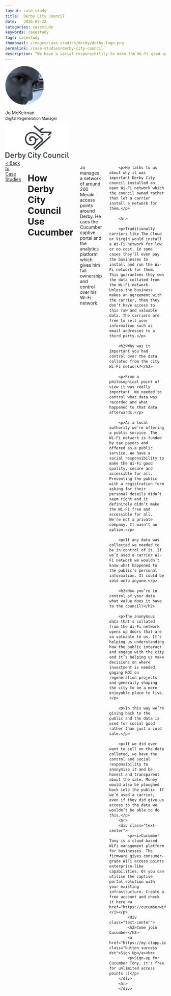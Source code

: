 ```yaml
---
layout: case-study
title:  Derby City Council
date:   2016-02-22
categories: casestudy
keywords: casestudy
tags: casestudy
thumbnail: /images/case-studies/derby/derby-logo.png
permalink: /case-studies/derby-city-council
description: “We have a social responsibility to make the Wi-Fi good quality, secure and accessible for all.”
---
```


<div class="row">
  <div class="small-3 columns">
		<div class="text-center">
			<img class="cs-portrait text-center" src="/images/case-studies/derby/derby-jo.png" width="120px">
			<p>Jo McKeirnan <br> <small>Digital Regeneration Manager</small></p>
			<img src="/images/case-studies/derby/derby-logo-alt.png" width="200px">
		</div>
  </div>
  <div class="small-9 columns">
  	<a href="/case-studies/">< Back to Case Studies</a>
  	<h1>How Derby City Council Use Cucumber</h1>
		<p>Jo manages a network of around 200 Meraki access points around Derby. He uses the Cucumber captive portal and the analytics platform which gives him full ownership and control over his Wi-Fi network.</p>

		<p>He talks to us about why it was important Derby City council installed an open Wi-Fi network which the council owned rather than let a carrier install a network for them.</p>

		<hr>

		<p>Traditionally carriers like The Cloud or Virgin would install a Wi-Fi network for low or no cost. In some cases they’ll even pay the businesses to install and run the Wi-Fi network for them. This guarantees they own the data collated from the Wi-Fi network. Unless the business makes an agreement with the carrier, then they don’t have access to this raw and valuable data. The carriers are free to sell user information such as email addresses to a third party.</p>

		<h2>Why was it important you had control over the data collated from the city Wi-Fi network?</h2>

		<p>From a philosophical point of view it was really important. We needed to control what data was recorded and what happened to that data afterwards.</p>

		<p>As a local authority we’re offering a public service. The Wi-Fi network is funded by tax payers and offered as a public service. We have a social responsibility to make the Wi-Fi good quality, secure and accessible for all. Presenting the public with a registration form asking for their personal details didn’t seem right and it definitely didn’t make the Wi-Fi free and accessible for all. We’re not a private company. It wasn’t an option.</p>

		<p>If any data was collected we needed to be in control of it. If we’d used a carrier Wi-Fi network we wouldn’t know what happened to the public’s personal information. It could be sold onto anyone.</p>

		<h2>Now you’re in control of your data what value does it have to the council?</h2>

		<p>The anonymous data that’s collated from the Wi-Fi network opens up doors that are so valuable to us. It’s helping us understanding how the public interact and engage with the city and it’s helping us make decisions on where investment is needed, gaging ROI on regeneration projects and generally shaping the city to be a more enjoyable place to live.</p>

		<p>In this way we’re giving back to the public and the data is used for social good rather than just a cold sale.</p>

		<p>If we did ever want to sell on the data collated, we have the control and social responsibility to anonymise it and be honest and transparent about the sale. Money would also be ploughed back into the public. If we’d used a carrier, even if they did give us access to the data we wouldn’t be able to do this.</p>
		<hr>
		<div class="text-center">
			<p><i>Cucumber Tony is a cloud based WiFi management platform for businesses. The firmware gives consumer-grade WiFi access points enterprise-like capabilities. Or you can utilise the captive portal solution with your existing infrastructure. Create a free account and check it here <a href="https://cucumberwifi.io">cucumberwifi.io</a></i></p>
			<div class="text-center">
			<h2>Come join Cucumber</h2>
			<a href="https://my.ctapp.io/#/create" class="button success dst">Sign Up</a><br>
			<p>Sign-up for Cucumber Tony, it's free for unlimited access points :)</p>
		</div>
		<hr>
		</div>
  </div>
</div>
